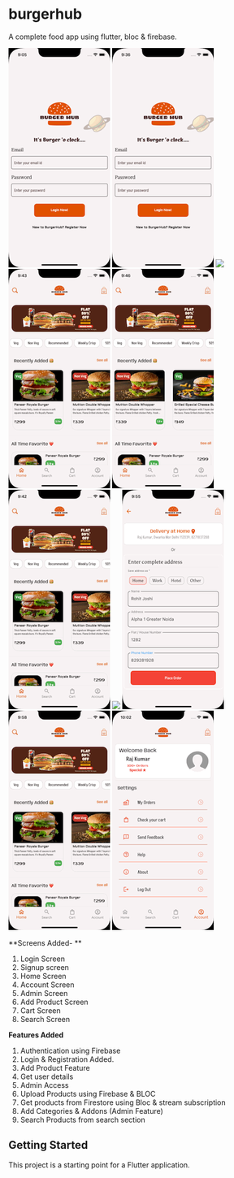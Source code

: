 # burgerhub

A complete food app using flutter, bloc & firebase.

![](https://github.com/Pratulpant01/Burger-Hub/blob/master/burgerhub_register.gif)
![](https://github.com/Pratulpant01/Burger-Hub/blob/master/burgerhub_signin.gif)
![](https://github.com/Pratulpant01/Burger-Hub/blob/master/burgerhub_home.gif)
![](https://github.com/Pratulpant01/Burger-Hub/blob/master/burgerhub_cart.gif)
![](https://github.com/Pratulpant01/Burger-Hub/blob/master/burgerhub_cart1.gif)
![](https://github.com/Pratulpant01/Burger-Hub/blob/master/burgerhub_search.gif)
![](https://github.com/Pratulpant01/Burger-Hub/blob/master/burgerhub_payment%20failed.gif)
![](https://github.com/Pratulpant01/Burger-Hub/blob/master/burgerhub_checkout.gif)
![](https://github.com/Pratulpant01/Burger-Hub/blob/master/burgerhub_myorder.gif)
![](https://github.com/Pratulpant01/Burger-Hub/blob/master/burgerhub_admin.gif)


**Screens Added- **

1. Login Screen 
2. Signup screen 
3. Home Screen
4. Account Screen
5. Admin Screen
6. Add Product Screen
7. Cart Screen 
8. Search Screen


**Features Added**

1. Authentication using Firebase
2. Login & Registration Added.
3. Add Product Feature
4. Get user details 
5. Admin Access
6. Upload Products using Firebase & BLOC
7. Get products from Firestore using Bloc & stream subscription
8. Add Categories & Addons (Admin Feature)
9. Search Products from search section








## Getting Started

This project is a starting point for a Flutter application.
